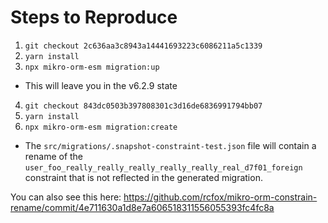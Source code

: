 Steps to Reproduce
==================

1. `git checkout 2c636aa3c8943a14441693223c6086211a5c1339`
2. `yarn install`
3. `npx mikro-orm-esm migration:up`
  * This will leave you in the v6.2.9 state
4. `git checkout 843dc0503b397808301c3d16de6836991794bb07`
5. `yarn install`
6. `npx mikro-orm-esm migration:create`
  * The `src/migrations/.snapshot-constraint-test.json` file will contain a rename of the `user_foo_really_really_really_really_really_real_d7f01_foreign` constraint that is not reflected in the generated migration.

You can also see this here: https://github.com/rcfox/mikro-orm-constrain-rename/commit/4e711630a1d8e7a606518311556055393fc4fc8a
